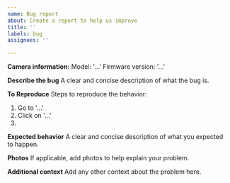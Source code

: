 ```yaml
---
name: Bug report
about: Create a report to help us improve
title: ''
labels: bug
assignees: ''

---
```


**Camera information:**
Model: '...'
Firmware version: '...'

**Describe the bug**
A clear and concise description of what the bug is.

**To Reproduce**
Steps to reproduce the behavior:
1. Go to '...'
2. Click on '...'
3. 

**Expected behavior**
A clear and concise description of what you expected to happen.

**Photos**
If applicable, add photos to help explain your problem.

**Additional context**
Add any other context about the problem here.
